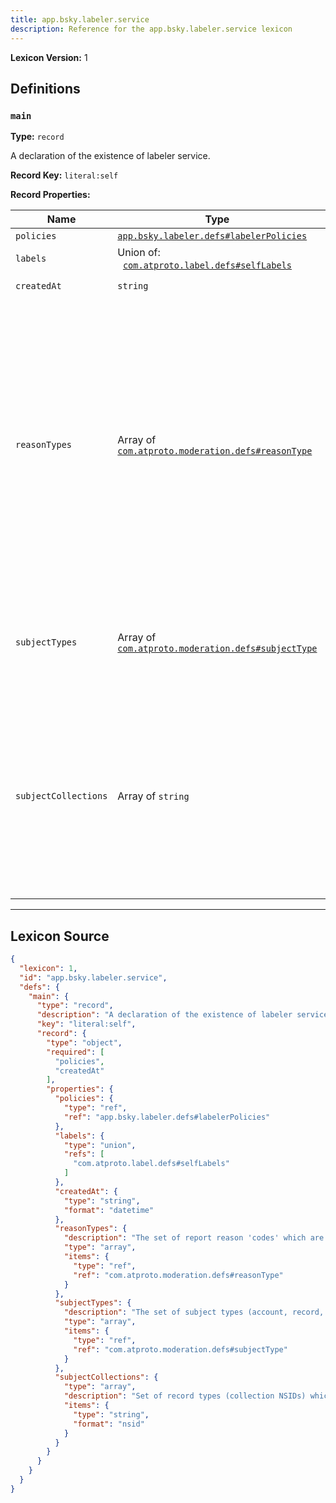 ```yaml
---
title: app.bsky.labeler.service
description: Reference for the app.bsky.labeler.service lexicon
---
```

**Lexicon Version:** 1

## Definitions

<a name="main"></a>
### `main`

**Type:** `record`

A declaration of the existence of labeler service.

**Record Key:** `literal:self`

**Record Properties:**

| Name | Type | Req'd  | Description | Constraints |
|------|------|----------|-------------|-------------|
| `policies` | [`app.bsky.labeler.defs#labelerPolicies`](lexicons/app/bsky/labeler/defs#labelerPolicies) | ✅  |  |  |
| `labels` | Union of:<br/>&nbsp;&nbsp;[`com.atproto.label.defs#selfLabels`](lexicons/com/atproto/label/defs#selfLabels) | ❌  |  |  |
| `createdAt` | `string` | ✅  |  | Format: `datetime` |
| `reasonTypes` | Array of [`com.atproto.moderation.defs#reasonType`](lexicons/com/atproto/moderation/defs#reasonType) | ❌  | The set of report reason 'codes' which are in-scope for this service to review and action. These usually align to policy categories. If not defined (distinct from empty array), all reason types are allowed. |  |
| `subjectTypes` | Array of [`com.atproto.moderation.defs#subjectType`](lexicons/com/atproto/moderation/defs#subjectType) | ❌  | The set of subject types (account, record, etc) this service accepts reports on. |  |
| `subjectCollections` | Array of `string` | ❌  | Set of record types (collection NSIDs) which can be reported to this service. If not defined (distinct from empty array), default is any record type. |  |

---

## Lexicon Source
```json
{
  "lexicon": 1,
  "id": "app.bsky.labeler.service",
  "defs": {
    "main": {
      "type": "record",
      "description": "A declaration of the existence of labeler service.",
      "key": "literal:self",
      "record": {
        "type": "object",
        "required": [
          "policies",
          "createdAt"
        ],
        "properties": {
          "policies": {
            "type": "ref",
            "ref": "app.bsky.labeler.defs#labelerPolicies"
          },
          "labels": {
            "type": "union",
            "refs": [
              "com.atproto.label.defs#selfLabels"
            ]
          },
          "createdAt": {
            "type": "string",
            "format": "datetime"
          },
          "reasonTypes": {
            "description": "The set of report reason 'codes' which are in-scope for this service to review and action. These usually align to policy categories. If not defined (distinct from empty array), all reason types are allowed.",
            "type": "array",
            "items": {
              "type": "ref",
              "ref": "com.atproto.moderation.defs#reasonType"
            }
          },
          "subjectTypes": {
            "description": "The set of subject types (account, record, etc) this service accepts reports on.",
            "type": "array",
            "items": {
              "type": "ref",
              "ref": "com.atproto.moderation.defs#subjectType"
            }
          },
          "subjectCollections": {
            "type": "array",
            "description": "Set of record types (collection NSIDs) which can be reported to this service. If not defined (distinct from empty array), default is any record type.",
            "items": {
              "type": "string",
              "format": "nsid"
            }
          }
        }
      }
    }
  }
}
```
